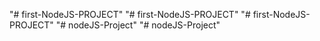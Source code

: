 "# first-NodeJS-PROJECT" 
"# first-NodeJS-PROJECT" 
"# first-NodeJS-PROJECT" 
"# nodeJS-Project" 
"# nodeJS-Project" 
